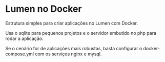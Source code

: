 # Lumen no Docker

Estrutura simples para criar aplicações no Lumen com Docker.

Usa o sqlite para pequenos projetos e o servidor embutido no php para rodar a aplicação.

Se o cenário for de aplicações mais robustas, basta configurar o docker-compose.yml com os serviços nginx e mysql.
